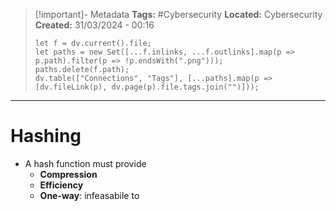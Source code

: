 > [!important]- Metadata
> **Tags:** #Cybersecurity
> **Located:** Cybersecurity
> **Created:** 31/03/2024 - 00:16
> ```dataviewjs
> let f = dv.current().file;
> let paths = new Set([...f.inlinks, ...f.outlinks].map(p => p.path).filter(p => !p.endsWith(".png")));
> paths.delete(f.path);
> dv.table(["Connections", "Tags"], [...paths].map(p => [dv.fileLink(p), dv.page(p).file.tags.join("")]));
> ```

___
# Hashing
- A hash function must provide 
    - **Compression** 
    - **Efficiency**
    - **One-way**: infeasabile to 